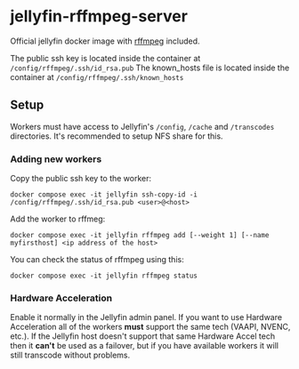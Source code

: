 # jellyfin-rffmpeg-server

Official jellyfin docker image with [rffmpeg](https://github.com/joshuaboniface/rffmpeg) included.

The public ssh key is located inside the container at `/config/rffmpeg/.ssh/id_rsa.pub`
The known_hosts file is located inside the container at `/config/rffmpeg/.ssh/known_hosts`

## Setup

Workers must have access to Jellyfin's `/config`, `/cache` and `/transcodes` directories. It's recommended to setup NFS share for this.

### Adding new workers

Copy the public ssh key to the worker:
```
docker compose exec -it jellyfin ssh-copy-id -i /config/rffmpeg/.ssh/id_rsa.pub <user>@<host>
```

Add the worker to rffmeg:
```
docker compose exec -it jellyfin rffmpeg add [--weight 1] [--name myfirsthost] <ip address of the host>
```

You can check the status of rffmpeg using this:

```
docker compose exec -it jellyfin rffmpeg status
```

### Hardware Acceleration

Enable it normally in the Jellyfin admin panel.
If you want to use Hardware Acceleration all of the workers **must** support the same tech (VAAPI, NVENC, etc.).
If the Jellyfin host doesn't support that same Hardware Accel tech then it **can't** be used as a failover, but if you have available workers it will still transcode without problems.
